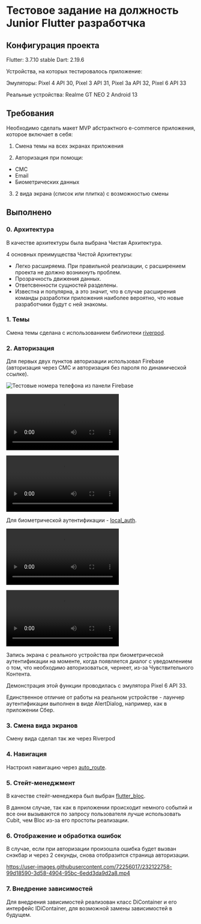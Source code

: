 # Тестовое задание на должность Junior Flutter разработчка

## Конфигурация проекта

Flutter: 3.7.10 stable
Dart: 2.19.6

Устройства, на которых тестировалось приложение:

Эмуляторы: Pixel 4 API 30, Pixel 3 API 31, Pixel 3a API 32, Pixel 6 API 33

Реальные устройства: Realme GT NEO 2 Android 13

##  Требования

Необходимо сделать макет MVP абстрактного e-commerce приложения, которое включает в себя:

1. Смена темы на всех экранах приложения

2. Авторизация при помощи:
- СМС
- Email
- Биометрических данных

3. 2 вида экрана (список или плитка) с возможностью смены

## Выполнено

### 0. Архитектура
В качестве архитектуры была выбрана Чистая Архитектура.

4 основных преимущества Чистой Архитектуры:

- Легко расширяема. При правильной реализации, с расширением проекта не должно возникнуть проблем.
- Прозрачность движения данных.
- Ответсвенности сущностей разделены.
- Известна и популярна, а это значит, что в случае расширения команды разработки приложения наиболее вероятно, что новые разработчики будут с ней знакомы.

### 1. Темы
Смена темы сделана с использованием библиотеки [riverpod](https://pub.dev/packages/riverpod).


### 2. Авторизация
Для первых двух пунктов авторизации использовал Firebase (авторизация через СМС и авторизация без пароля по динамической ссылке).

![Тестовые номера телефона из панели Firebase](https://user-images.githubusercontent.com/72256017/232117717-2783e784-2763-4700-8226-b8bb04739aef.png)


![Авторизация по номеру телефона](https://user-images.githubusercontent.com/72256017/232117844-c10fb18a-afe7-4dd7-9071-c7a58e8475b1.mp4)


![Авторизация через почту по динамической ссылке](https://user-images.githubusercontent.com/72256017/232118281-192d04f3-ec9f-4234-8d3e-1983697b7eda.mp4)

Для биометрической аутентификации - [local_auth](https://pub.dev/packages/local_auth).


![Запись экрана с реального устройства](https://user-images.githubusercontent.com/72256017/232118493-289d8966-46b6-4ab7-8dea-970249b62532.mp4)


![Запись с экрана эмулятора](https://user-images.githubusercontent.com/72256017/232121938-075a26e7-a700-43a3-b4d8-c779afafc7e8.mp4)


Запись экрана с реального устройства при биометрической аутентификации на моменте, когда появляется диалог с уведомлением о том, 
что необходимо авторизоваться, чернеет, из-за Чувствительного Контента. 

Демонстрация этой функции проводилась с эмулятора Pixel 6 API 33. 

Единственное отличие от работы на реальном устройстве - лаунчер аутентификации выполнен в виде AlertDialog, например, как в приложении Сбер. 


### 3. Смена вида экранов
Смену вида сделал так же через Riverpod


### 4. Навигация
Настроил навигацию через [auto_route](https://pub.dev/packages/auto_route).


### 5. Стейт-менеджмент
В качестве стейт-менеджера был выбран [flutter_bloc](https://pub.dev/packages/flutter_bloc).

В данном случае, так как в приложении происходит немного событий и все они вызываются по запросу пользователя лучше использовать Cubit, чем Bloc из-за его простоты реализации.


### 6. Отображение и обработка ошибок
В случае, если при авторизации произошла ошибка будет вызван снэкбар и через 2 секунды, снова отобразится страница авторизации.


https://user-images.githubusercontent.com/72256017/232122758-99d18590-3d58-4904-95bc-6edd3da9d2a8.mp4



### 7. Внедрение зависимостей
Для внедрения зависимостей реализован класс DiContainer и его интерфейс IDiContainer, для возможной замены зависимостей в будущем.





